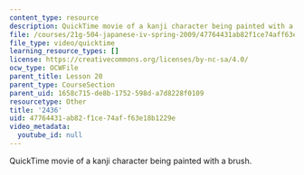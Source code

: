 ```yaml
---
content_type: resource
description: QuickTime movie of a kanji character being painted with a brush.
file: /courses/21g-504-japanese-iv-spring-2009/47764431ab82f1ce74aff63e18b1229e_2436.mov
file_type: video/quicktime
learning_resource_types: []
license: https://creativecommons.org/licenses/by-nc-sa/4.0/
ocw_type: OCWFile
parent_title: Lesson 20
parent_type: CourseSection
parent_uid: 1658c715-de8b-1752-598d-a7d8228f0109
resourcetype: Other
title: '2436'
uid: 47764431-ab82-f1ce-74af-f63e18b1229e
video_metadata:
  youtube_id: null
---
```

QuickTime movie of a kanji character being painted with a brush.
